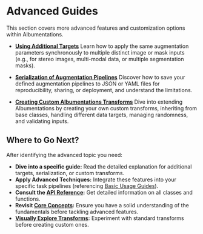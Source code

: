 # Advanced Guides

This section covers more advanced features and customization options within Albumentations.

*   **[Using Additional Targets](./additional-targets.md)**
    Learn how to apply the same augmentation parameters synchronously to multiple distinct image or mask inputs (e.g., for stereo images, multi-modal data, or multiple segmentation masks).

*   **[Serialization of Augmentation Pipelines](./serialization.md)**
    Discover how to save your defined augmentation pipelines to JSON or YAML files for reproducibility, sharing, or deployment, and understand the limitations.

*   **[Creating Custom Albumentations Transforms](./creating-custom-transforms.md)**
    Dive into extending Albumentations by creating your own custom transforms, inheriting from base classes, handling different data targets, managing randomness, and validating inputs.

## Where to Go Next?

After identifying the advanced topic you need:

-   **Dive into a specific guide:** Read the detailed explanation for additional targets, serialization, or custom transforms.
-   **Apply Advanced Techniques:** Integrate these features into your specific task pipelines (referencing [Basic Usage Guides](../3-basic-usage)).
-   **Consult the [API Reference](https://albumentations.ai/docs/):** Get detailed information on all classes and functions.
-   **Revisit [Core Concepts](../2-core-concepts):** Ensure you have a solid understanding of the fundamentals before tackling advanced features.
-   **[Visually Explore Transforms](https://explore.albumentations.ai):** Experiment with standard transforms before creating custom ones.
